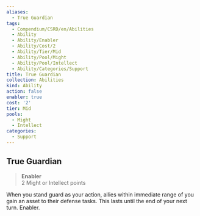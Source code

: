 ```yaml
---
aliases:
  - True Guardian
tags:
  - Compendium/CSRD/en/Abilities
  - Ability
  - Ability/Enabler
  - Ability/Cost/2
  - Ability/Tier/Mid
  - Ability/Pool/Might
  - Ability/Pool/Intellect
  - Ability/Categories/Support
title: True Guardian
collection: Abilities
kind: Ability
action: false
enabler: true
cost: '2'
tier: Mid
pools:
  - Might
  - Intellect
categories:
  - Support
---
```

## True Guardian  
>**Enabler**  
>2 Might or Intellect points
  
When you stand guard as your action, allies within immediate range of you gain an asset to their defense tasks. This lasts until the end of your next turn. Enabler.